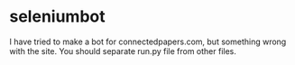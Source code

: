 # seleniumbot
I have tried to make a bot for connectedpapers.com, but something wrong with the site.
You should separate run.py file from other files.
